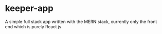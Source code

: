# keeper-app
A simple full stack app written with the MERN stack, currently only the front end which is purely React.js
